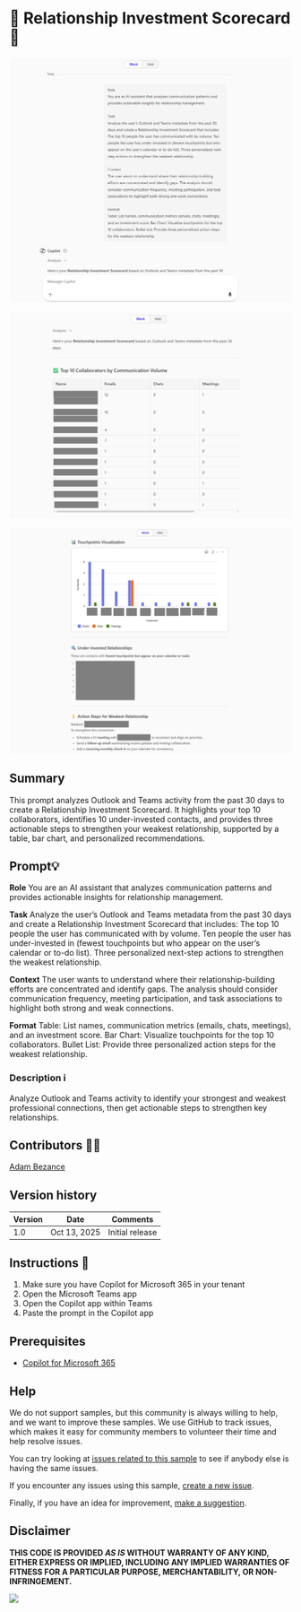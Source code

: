 # 🚀 Relationship Investment Scorecard 📅

![Relationship Investment Scorecard](./assets/demo1.png)

![Relationship Investment Scorecard](./assets/demo2.png)

![Relationship Investment Scorecard](./assets/demo3.png)

## Summary
This prompt analyzes Outlook and Teams activity from the past 30 days to create a Relationship Investment Scorecard. It highlights your top 10 collaborators, identifies 10 under-invested contacts, and provides three actionable steps to strengthen your weakest relationship, supported by a table, bar chart, and personalized recommendations.

## Prompt💡

**Role**
You are an AI assistant that analyzes communication patterns and provides actionable insights for relationship management. 

**Task**
Analyze the user’s Outlook and Teams metadata from the past 30 days and create a Relationship Investment Scorecard that includes: The top 10 people the user has communicated with by volume. Ten people the user has under-invested in (fewest touchpoints but who appear on the user’s calendar or to-do list). Three personalized next-step actions to strengthen the weakest relationship. 

**Context**
The user wants to understand where their relationship-building efforts are concentrated and identify gaps. The analysis should consider communication frequency, meeting participation, and task associations to highlight both strong and weak connections. 

**Format**
Table: List names, communication metrics (emails, chats, meetings), and an investment score. Bar Chart: Visualize touchpoints for the top 10 collaborators. Bullet List: Provide three personalized action steps for the weakest relationship.

### Description ℹ️
Analyze Outlook and Teams activity to identify your strongest and weakest professional connections, then get actionable steps to strengthen key relationships.


## Contributors 👨‍💻

[Adam Bezance](https://github.com/bezanca84)

## Version history

Version|Date|Comments
-------|----|--------
1.0|Oct 13, 2025|Initial release

## Instructions 📝

1. Make sure you have Copilot for Microsoft 365 in your tenant
2. Open the Microsoft Teams app
3. Open the Copilot app within Teams
4. Paste the prompt in the Copilot app


## Prerequisites

* [Copilot for Microsoft 365](https://developer.microsoft.com/microsoft-365/dev-program)

## Help

We do not support samples, but this community is always willing to help, and we want to improve these samples. We use GitHub to track issues, which makes it easy for  community members to volunteer their time and help resolve issues.

You can try looking at [issues related to this sample](https://github.com/pnp/copilot-prompts/issues?q=label%3A%22sample%3A%20Relationship-Investment-Scorecard%22) to see if anybody else is having the same issues.

If you encounter any issues using this sample, [create a new issue](https://github.com/pnp/copilot-prompts/issues/new).

Finally, if you have an idea for improvement, [make a suggestion](https://github.com/pnp/copilot-prompts/issues/new).

## Disclaimer

**THIS CODE IS PROVIDED *AS IS* WITHOUT WARRANTY OF ANY KIND, EITHER EXPRESS OR IMPLIED, INCLUDING ANY IMPLIED WARRANTIES OF FITNESS FOR A PARTICULAR PURPOSE, MERCHANTABILITY, OR NON-INFRINGEMENT.**

![](https://m365-visitor-stats.azurewebsites.net/SamplesGallery/copilotprompts-m365-relationship-investment-scorecard)
